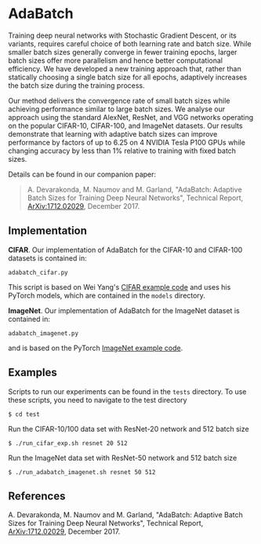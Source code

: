 AdaBatch
========

Training deep neural networks with Stochastic Gradient Descent, or its
variants, requires careful choice of both learning rate and batch size.
While smaller batch sizes generally converge in fewer training epochs,
larger batch sizes offer more parallelism and hence better computational
efficiency. We have developed a new training approach that, rather than
statically choosing a single batch size for all epochs, adaptively
increases the batch size during the training process. 

Our method delivers the convergence rate of small batch sizes while
achieving performance similar to large batch sizes. We analyse our
approach using the standard AlexNet, ResNet, and VGG networks operating
on the popular CIFAR-10, CIFAR-100, and ImageNet datasets. Our results
demonstrate that learning with adaptive batch sizes can improve
performance by factors of up to 6.25 on 4 NVIDIA Tesla P100 GPUs while
changing accuracy by less than 1% relative to training with fixed batch
sizes.

Details can be found in our companion paper:

> A. Devarakonda, M. Naumov and M. Garland, "AdaBatch: Adaptive Batch Sizes for Training Deep Neural Networks", Technical Report, [ArXiv:1712.02029](https://arxiv.org/abs/1712.02029), December 2017. 


Implementation
--------------

**CIFAR**.  Our implementation of AdaBatch for the CIFAR-10 and
CIFAR-100 datasets is contained in:

    adabatch_cifar.py

This script is based on Wei Yang's [CIFAR example code][] and uses his
PyTorch models, which are contained in the `models` directory.

**ImageNet**.  Our implementation of AdaBatch for the ImageNet dataset
is contained in:

    adabatch_imagenet.py

and is based on the PyTorch [ImageNet example code][].

Examples
--------

Scripts to run our experiments can be found in the `tests` directory.
To use these scripts, you need to navigate to the test directory

    $ cd test

Run the CIFAR-10/100 data set with ResNet-20 network and 512 batch size

    $ ./run_cifar_exp.sh resnet 20 512

Run the ImageNet data set with ResNet-50 network and 512 batch size

    $ ./run_adabatch_imagenet.sh resnet 50 512

References
----------

A. Devarakonda, M. Naumov and M. Garland, "AdaBatch: Adaptive Batch Sizes for Training Deep Neural Networks", Technical Report, [ArXiv:1712.02029](https://arxiv.org/abs/1712.02029), December 2017. 

[CIFAR example code]: https://github.com/bearpaw/pytorch-classification/tree/master/models/cifar

[ImageNet example code]: https://github.com/pytorch/examples/tree/master/imagenet
